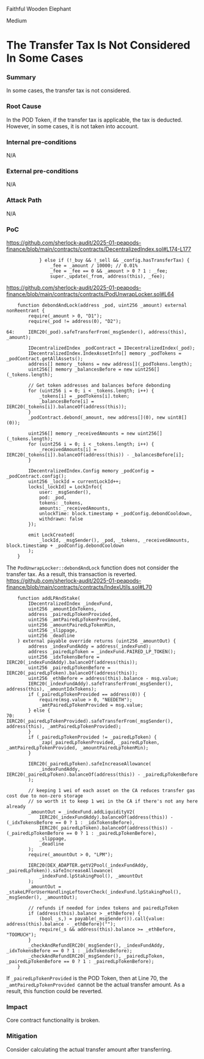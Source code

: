Faithful Wooden Elephant

Medium

# The Transfer Tax Is Not Considered In Some Cases


### Summary
In some cases, the transfer tax is not considered.

### Root Cause
In the POD Token, if the transfer tax is applicable, the tax is deducted. 
However, in some cases, it is not taken into account.

### Internal pre-conditions
N/A

### External pre-conditions
N/A

### Attack Path
N/A

### PoC
https://github.com/sherlock-audit/2025-01-peapods-finance/blob/main/contracts/contracts/DecentralizedIndex.sol#L174-L177
```solidity
            } else if (!_buy && !_sell && _config.hasTransferTax) {
                _fee = _amount / 10000; // 0.01%
                _fee = _fee == 0 && _amount > 0 ? 1 : _fee;
                super._update(_from, address(this), _fee);
```
https://github.com/sherlock-audit/2025-01-peapods-finance/blob/main/contracts/contracts/PodUnwrapLocker.sol#L64
```solidity
    function debondAndLock(address _pod, uint256 _amount) external nonReentrant {
        require(_amount > 0, "D1");
        require(_pod != address(0), "D2");

64:     IERC20(_pod).safeTransferFrom(_msgSender(), address(this), _amount);

        IDecentralizedIndex _podContract = IDecentralizedIndex(_pod);
        IDecentralizedIndex.IndexAssetInfo[] memory _podTokens = _podContract.getAllAssets();
        address[] memory _tokens = new address[](_podTokens.length);
        uint256[] memory _balancesBefore = new uint256[](_tokens.length);

        // Get token addresses and balances before debonding
        for (uint256 i = 0; i < _tokens.length; i++) {
            _tokens[i] = _podTokens[i].token;
            _balancesBefore[i] = IERC20(_tokens[i]).balanceOf(address(this));
        }
        _podContract.debond(_amount, new address[](0), new uint8[](0));

        uint256[] memory _receivedAmounts = new uint256[](_tokens.length);
        for (uint256 i = 0; i < _tokens.length; i++) {
            _receivedAmounts[i] = IERC20(_tokens[i]).balanceOf(address(this)) - _balancesBefore[i];
        }

        IDecentralizedIndex.Config memory _podConfig = _podContract.config();
        uint256 _lockId = currentLockId++;
        locks[_lockId] = LockInfo({
            user: _msgSender(),
            pod: _pod,
            tokens: _tokens,
            amounts: _receivedAmounts,
            unlockTime: block.timestamp + _podConfig.debondCooldown,
            withdrawn: false
        });

        emit LockCreated(
            _lockId, _msgSender(), _pod, _tokens, _receivedAmounts, block.timestamp + _podConfig.debondCooldown
        );
    }
```
The `PodUnwrapLocker::debondAndLock` function does not consider the transfer tax.
As a result, this transaction is reverted.
https://github.com/sherlock-audit/2025-01-peapods-finance/blob/main/contracts/contracts/IndexUtils.sol#L70
```solidity
    function addLPAndStake(
        IDecentralizedIndex _indexFund,
        uint256 _amountIdxTokens,
        address _pairedLpTokenProvided,
        uint256 _amtPairedLpTokenProvided,
        uint256 _amountPairedLpTokenMin,
        uint256 _slippage,
        uint256 _deadline
    ) external payable override returns (uint256 _amountOut) {
        address _indexFundAddy = address(_indexFund);
        address _pairedLpToken = _indexFund.PAIRED_LP_TOKEN();
        uint256 _idxTokensBefore = IERC20(_indexFundAddy).balanceOf(address(this));
        uint256 _pairedLpTokenBefore = IERC20(_pairedLpToken).balanceOf(address(this));
        uint256 _ethBefore = address(this).balance - msg.value;
        IERC20(_indexFundAddy).safeTransferFrom(_msgSender(), address(this), _amountIdxTokens);
        if (_pairedLpTokenProvided == address(0)) {
            require(msg.value > 0, "NEEDETH");
            _amtPairedLpTokenProvided = msg.value;
        } else {
70:         IERC20(_pairedLpTokenProvided).safeTransferFrom(_msgSender(), address(this), _amtPairedLpTokenProvided);
        }
        if (_pairedLpTokenProvided != _pairedLpToken) {
            _zap(_pairedLpTokenProvided, _pairedLpToken, _amtPairedLpTokenProvided, _amountPairedLpTokenMin);
        }

        IERC20(_pairedLpToken).safeIncreaseAllowance(
            _indexFundAddy, IERC20(_pairedLpToken).balanceOf(address(this)) - _pairedLpTokenBefore
        );

        // keeping 1 wei of each asset on the CA reduces transfer gas cost due to non-zero storage
        // so worth it to keep 1 wei in the CA if there's not any here already
        _amountOut = _indexFund.addLiquidityV2(
            IERC20(_indexFundAddy).balanceOf(address(this)) - (_idxTokensBefore == 0 ? 1 : _idxTokensBefore),
            IERC20(_pairedLpToken).balanceOf(address(this)) - (_pairedLpTokenBefore == 0 ? 1 : _pairedLpTokenBefore),
            _slippage,
            _deadline
        );
        require(_amountOut > 0, "LPM");

        IERC20(DEX_ADAPTER.getV2Pool(_indexFundAddy, _pairedLpToken)).safeIncreaseAllowance(
            _indexFund.lpStakingPool(), _amountOut
        );
        _amountOut = _stakeLPForUserHandlingLeftoverCheck(_indexFund.lpStakingPool(), _msgSender(), _amountOut);

        // refunds if needed for index tokens and pairedLpToken
        if (address(this).balance > _ethBefore) {
            (bool _s,) = payable(_msgSender()).call{value: address(this).balance - _ethBefore}("");
            require(_s && address(this).balance >= _ethBefore, "TOOMUCH");
        }
        _checkAndRefundERC20(_msgSender(), _indexFundAddy, _idxTokensBefore == 0 ? 1 : _idxTokensBefore);
        _checkAndRefundERC20(_msgSender(), _pairedLpToken, _pairedLpTokenBefore == 0 ? 1 : _pairedLpTokenBefore);
    }
```
If `_pairedLpTokenProvided` is the POD Token, then at Line 70, the `_amtPairedLpTokenProvided `cannot be the actual transfer amount. 
As a result, this function could be reverted.

### Impact
Core contract functionality is broken.

### Mitigation
Consider calculating the actual transfer amount after transferring.